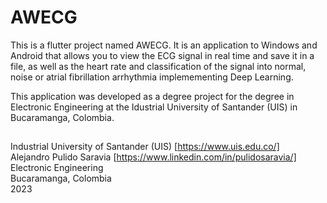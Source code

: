 # AWECG

This is a flutter project named AWECG. It is an application to Windows and Android that allows you to view the ECG signal in real time and save it in a file, as well as the heart rate and classification of the signal into normal, noise or atrial fibrillation arrhythmia implemementing Deep Learning.


This application was developed as a degree project for the degree in Electronic Engineering at the Idustrial University of Santander (UIS) in Bucaramanga, Colombia.

## 

Industrial University of Santander (UIS) [https://www.uis.edu.co/] <br />
Alejandro Pulido Saravia [https://www.linkedin.com/in/pulidosaravia/] <br />
Electronic Engineering <br />
Bucaramanga, Colombia <br />
2023